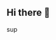 ## Hi there 👋
sup
<!--

**Here are some ideas to get you started:**

🙋‍♀️ A short introduction - what is your organization all about?
It is essential to have a dating app specifically for tall people because it can solve a critical problem faced by tall individuals in the dating world. Height is an essential physical attribute that people consider when looking for a partner, and being tall can be both an advantage and a disadvantage. While some people may find tall individuals attractive, others may be intimidated or uncomfortable with a height difference.

🌈 Contribution guidelines - how can the community get involved?
👩‍💻 Useful resources - where can the community find your docs? Is there anything else the community should know?
🍿 Fun facts - what does your team eat for breakfast?
🧙 Remember, you can do mighty things with the power of [Markdown](https://docs.github.com/github/writing-on-github/getting-started-with-writing-and-formatting-on-github/



It is essential to have a dating app specifically for tall people because it can solve a critical problem faced by tall individuals in the dating world. Height is an essential physical attribute that people consider when looking for a partner, and being tall can be both an advantage and a disadvantage. While some people may find tall individuals attractive, others may be intimidated or uncomfortable with a height difference.

Traditional dating apps do not offer adequate options for tall individuals to filter and find suitable partners based on their height preferences. As a result, tall individuals may struggle to find compatible partners, limiting their dating options and reducing their chances of finding love. This can lead to feelings of frustration, loneliness, and low self-esteem.

A dating app specifically for tall individuals, such as Tallhaven, can solve this problem by providing a platform where tall individuals can find compatible partners based on their height preferences. It offers advanced search filters that allow users to filter potential matches by height, making it easier for tall individuals to find compatible partners. The app's height compatibility algorithm also ensures that users are matched with partners who are a suitable height for them, increasing their chances of finding a successful match.

Moreover, Tallhaven offers a vibrant community of tall singles who share common interests and experiences. This community provides a sense of belonging and support, helping tall individuals build meaningful connections and friendships.

In conclusion, having a dating app specifically for tall people is important because it offers a solution to a critical problem faced by tall individuals in the dating world. It provides a platform where tall individuals can find compatible partners and a community of like-minded individuals. This can improve their dating experiences, boost their confidence, and increase their chances of finding love.



basic-writing-and-formatting-syntax)
-->
